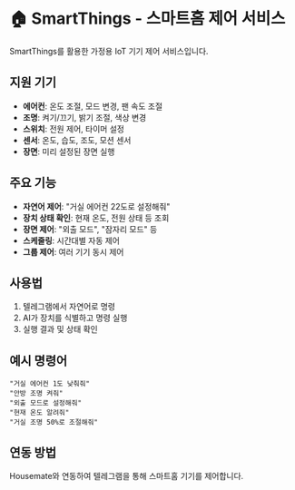 # 🏠 SmartThings - 스마트홈 제어 서비스

SmartThings를 활용한 가정용 IoT 기기 제어 서비스입니다.

## 지원 기기

- **에어컨**: 온도 조절, 모드 변경, 팬 속도 조절
- **조명**: 켜기/끄기, 밝기 조절, 색상 변경
- **스위치**: 전원 제어, 타이머 설정
- **센서**: 온도, 습도, 조도, 모션 센서
- **장면**: 미리 설정된 장면 실행

## 주요 기능

- **자연어 제어**: "거실 에어컨 22도로 설정해줘"
- **장치 상태 확인**: 현재 온도, 전원 상태 등 조회
- **장면 제어**: "외출 모드", "잠자리 모드" 등
- **스케줄링**: 시간대별 자동 제어
- **그룹 제어**: 여러 기기 동시 제어

## 사용법

1. 텔레그램에서 자연어로 명령
2. AI가 장치를 식별하고 명령 실행
3. 실행 결과 및 상태 확인

## 예시 명령어

```
"거실 에어컨 1도 낮춰줘"
"안방 조명 켜줘"
"외출 모드로 설정해줘"
"현재 온도 알려줘"
"거실 조명 50%로 조절해줘"
```

## 연동 방법

Housemate와 연동하여 텔레그램을 통해 스마트홈 기기를 제어합니다.
